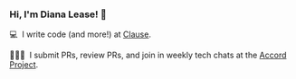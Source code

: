 ### Hi, I'm Diana Lease! 👋 

💻&nbsp;&nbsp;I write code (and more!) at [Clause](clause.io).

👩🏼‍⚖️&nbsp;&nbsp;I submit PRs, review PRs, and join in weekly tech chats at the [Accord Project](https://github.com/accordproject).

<!--
**DianaLease/DianaLease** is a ✨ _special_ ✨ repository because its `README.md` (this file) appears on your GitHub profile.

Here are some ideas to get you started:

- 🔭 I’m currently working on ...
- 🌱 I’m currently learning ...
- 👯 I’m looking to collaborate on ...
- 🤔 I’m looking for help with ...
- 💬 Ask me about ...
- 📫 How to reach me: ...
- 😄 Pronouns: ...
- ⚡ Fun fact: ...
-->
